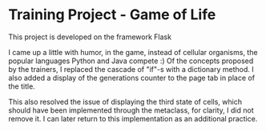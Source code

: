 # Training Project - Game of Life

This project is developed on the framework Flask

I came up a little with humor, in the game, instead of cellular organisms,
the popular languages Python and Java compete :) Of the concepts proposed by
the trainers, I replaced the cascade of "if"-s with a dictionary method.
I also added a display of the generations counter to the page tab in place
of the title.

This also resolved the issue of displaying the third state of cells, which
should have been implemented through the metaclass, for clarity, I did not
remove it. I can later return to this implementation as an additional practice.